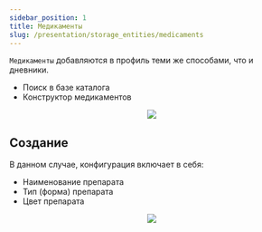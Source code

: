 ```yaml
---
sidebar_position: 1
title: Медикаменты
slug: /presentation/storage_entities/medicaments
---
```


`Медикаменты` добавляются в профиль теми же способами, что и дневники.

- Поиск в базе каталога
- Конструктор медикаментов

<div align="center"><img type="imgscreen" src="/WM_doc/img/presentation/med/medLayout.png"/></div>

## Создание

В данном случае, конфигурация включает в себя:

- Наименование препарата
- Тип (форма) препарата
- Цвет препарата

<div align="center"><img type="imgscreen" src="/WM_doc/img/presentation/med/medConstructor.png"/></div>
